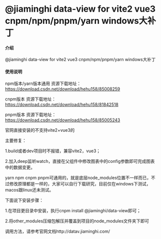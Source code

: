 # @jiaminghi data-view for vite2 vue3 cnpm/npm/pnpm/yarn windows大补丁

#### 介绍
@jiaminghi data-view for vite2 vue3 cnpm/npm/pnpm/yarn windows大补丁

#### 使用说明

npm版本/yarn版本通用
资源下载地址：https://download.csdn.net/download/hehu158/85008259

cnpm版本
资源下载地址：https://download.csdn.net/download/hehu158/81842518

pnpm版本
资源下载地址：https://download.csdn.net/download/hehu158/85005243


官网直接安装的不支持vite2+vue3的

主要修复：

1.build或者dev项目时不报错，兼容vite2，vue3；

2.加入deep监听watch，直接在父组件中修改图表中的config参数即可完成图表中的数据变更。


yarn npm cnpm pnpm可通用的，就是底层node_modules位置不一样而已，不过修改原理都是一样的，大家可以自行下载研究，目前仅在windows下测试，macos跟linux还未测试。


下面说下安装步骤：

1.在项目更目录中安装，执行cnpm install @jiaminghi/data-view即可；

2.将other_modules压缩包解压并覆盖到项目的node_modules文件夹下即可

调用方法，请参考官网文档http://datav.jiaminghi.com/
